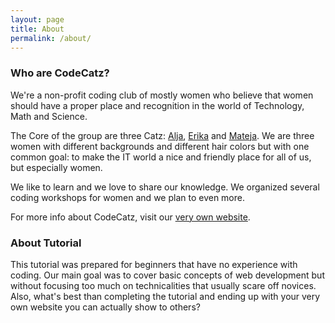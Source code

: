 ```yaml
---
layout: page
title: About
permalink: /about/
---
```


### Who are CodeCatz? 

We're a non-profit coding club of mostly women who believe that women should have a proper place and recognition in the world of Technology, Math and Science.

The Core of the group are three Catz: [Alja](https://twitter.com/ialja), [Erika](https://twitter.com/ercchy) and [Mateja](https://twitter.com/sparkica). We are three women with different backgrounds and different hair colors but with one common goal: to make the IT world a nice and friendly place for all of us, but especially women.

We like to learn and we love to share our knowledge. We organized several coding workshops for women and we plan to even more.


For more info about CodeCatz, visit our [very own website](http://codecatz.org).

### About Tutorial
This tutorial was prepared for beginners that have no experience with coding. Our main goal was to cover basic concepts of web development but without focusing too much on technicalities that usually scare off novices. Also, what's best than completing the tutorial and ending up with your very own website you can actually show to others?
